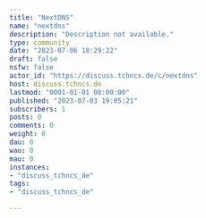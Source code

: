 ```yaml
---
title: "NextDNS" 
name: "nextdns"
description: "Description not available."
type: community
date: "2023-07-06 18:29:22"
draft: false
nsfw: false
actor_id: "https://discuss.tchncs.de/c/nextdns"
host: discuss.tchncs.de
lastmod: "0001-01-01 00:00:00"
published: "2023-07-03 19:05:21"
subscribers: 1
posts: 0
comments: 0
weight: 0
dau: 0
wau: 0
mau: 0
instances:
- "discuss_tchncs_de"
tags: 
- "discuss_tchncs_de"

---
```

